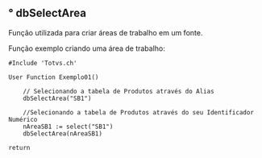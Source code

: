 ## ° dbSelectArea

Função utilizada para criar áreas de trabalho em um fonte.

Função exemplo criando uma área de trabalho: 

    #Include 'Totvs.ch'

    User Function Exemplo01()

        // Selecionando a tabela de Produtos através do Alias
        dbSelectArea("SB1")

        //Selecionando a tabela de Produtos através do seu Identificador Numérico
        nAreaSB1 := select("SB1")
        dbSelectArea(nAreaSB1)

    return
